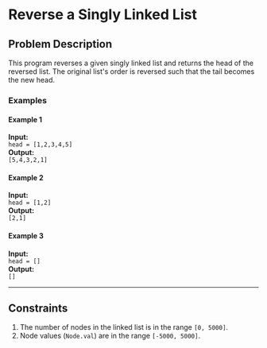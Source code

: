 # Reverse a Singly Linked List

## Problem Description
This program reverses a given singly linked list and returns the head of the reversed list. The original list's order is reversed such that the tail becomes the new head.

### Examples

#### Example 1
**Input:**  
`head = [1,2,3,4,5]`  
**Output:**  
`[5,4,3,2,1]`  

#### Example 2
**Input:**  
`head = [1,2]`  
**Output:**  
`[2,1]`  

#### Example 3
**Input:**  
`head = []`  
**Output:**  
`[]`  

---

## Constraints
1. The number of nodes in the linked list is in the range `[0, 5000]`.
2. Node values (`Node.val`) are in the range `[-5000, 5000]`.


